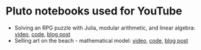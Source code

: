 # Pluto notebooks used for YouTube

- Solving an RPG puzzle with Julia, modular arithmetic, and linear algebra: [video](https://youtu.be/L4QgBuiMmUk), [code](https://github.com/abelsiqueira/youtube/blob/main/rpg-puzzle.jl), [blog post](https://abelsiqueira.com/blog/2023-04-27-solving-an-rpg-puzzle-with-julia/)
- Selling art on the beach - mathematical model: [video](https://youtu.be/IOUi1juD5HQ), [code](https://github.com/abelsiqueira/youtube/blob/main/selling-art-on-the-beach.jl), [blog post](https://abelsiqueira.com/blog/2023-06-14-selling-art-on-the-beach/)
